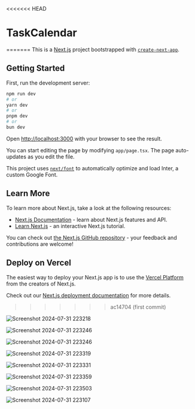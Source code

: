<<<<<<< HEAD
# TaskCalendar
=======
This is a [Next.js](https://nextjs.org/) project bootstrapped with [`create-next-app`](https://github.com/vercel/next.js/tree/canary/packages/create-next-app).

## Getting Started

First, run the development server:

```bash
npm run dev
# or
yarn dev
# or
pnpm dev
# or
bun dev
```

Open [http://localhost:3000](http://localhost:3000) with your browser to see the result.

You can start editing the page by modifying `app/page.tsx`. The page auto-updates as you edit the file.

This project uses [`next/font`](https://nextjs.org/docs/basic-features/font-optimization) to automatically optimize and load Inter, a custom Google Font.

## Learn More

To learn more about Next.js, take a look at the following resources:

- [Next.js Documentation](https://nextjs.org/docs) - learn about Next.js features and API.
- [Learn Next.js](https://nextjs.org/learn) - an interactive Next.js tutorial.

You can check out [the Next.js GitHub repository](https://github.com/vercel/next.js/) - your feedback and contributions are welcome!

## Deploy on Vercel

The easiest way to deploy your Next.js app is to use the [Vercel Platform](https://vercel.com/new?utm_medium=default-template&filter=next.js&utm_source=create-next-app&utm_campaign=create-next-app-readme) from the creators of Next.js.

Check out our [Next.js deployment documentation](https://nextjs.org/docs/deployment) for more details.
>>>>>>> ac14704 (first commit)
>>>>>>>
![Screenshot 2024-07-31 223218](https://github.com/user-attachments/assets/257b0af6-a99b-4381-9f86-273c87b95a9b)

![Screenshot 2024-07-31 223246](https://github.com/user-attachments/assets/e2ca7225-3f88-4070-841e-6d818b511a90)

![Screenshot 2024-07-31 223246](https://github.com/user-attachments/assets/e2ca7225-3f88-4070-841e-6d818b511a90)

![Screenshot 2024-07-31 223319](https://github.com/user-attachments/assets/08ab17f9-3ca4-435e-bb1f-d3e2b0e9ae65)

![Screenshot 2024-07-31 223331](https://github.com/user-attachments/assets/84f81393-b943-45d5-83b2-85d51519e2e0)

![Screenshot 2024-07-31 223359](https://github.com/user-attachments/assets/4148122d-3764-4e33-b19b-43a0da729162)

![Screenshot 2024-07-31 223503](https://github.com/user-attachments/assets/bdd5204a-8574-4730-84ca-ddaf261f731c)

![Screenshot 2024-07-31 223107](https://github.com/user-attachments/assets/9a6f86ab-14d3-4864-8f20-ff2496099c40)



